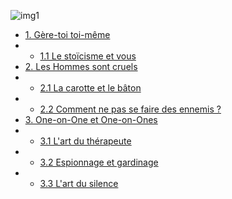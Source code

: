 

![img1](https://media.wired.com/photos/5932901ba312645844995d7e/master/w_2560%2Cc_limit/MadMen.jpg)

* [1. Gère-toi toi-même](#Section_1)
* * [1.1 Le stoïcisme et vous](#Section_11) 
* [2. Les Hommes sont cruels](#Section_2)  
* * [2.1 La carotte et le bâton](#Section_21) 
* * [2.2 Comment ne pas se faire des ennemis ?](#Section_22)
* [3. One-on-One et One-on-Ones](#Section_3)  
* * [3.1 L'art du thérapeute](#Section_31) 
* * [3.2 Espionnage et gardinage](#Section_32) 
* * [3.3 L'art  du silence](#Section_33) 
